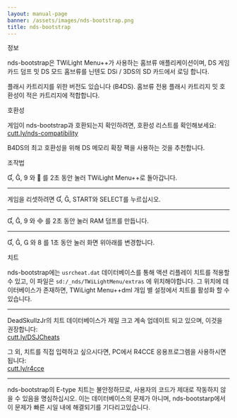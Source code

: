 ```yaml
---
layout: manual-page
banner: /assets/images/nds-bootstrap.png
title: nds-bootstrap
---
```


<div class="section-title">정보</div>
<div class="section-body">
    <p>
        nds-bootstrap은 TWiLight Menu++가 사용하는 홈브류 애플리케이션이며, DS 게임 카드 덤프 밋 DS 모드 홈브류를 닌텐도 DSi / 3DS의 SD 카드에서 로딩 합니다.
    </p>
    <p>
        플래시 카트리지를 위한 버전도 있습니다 (B4DS). 홈브류 전용 플래시 카트리지 밋 호환성이 적은 카트리지에 적합합니다.
    </p>
</div>

<div class="section-title">호환성</div>
<div class="section-body">
    <p>
        게임이 nds-bootstrap과 호환되는지 확인하려면, 호환성 리스트를 확인해보세요: <br><a href="https://cutt.ly/nds-compatibility">cutt.ly/nds-compatibility</a>
    </p>
    <p>
        B4DS의 최고 호환성을 위해 DS 메모리 확장 팩을 사용하는 것을 추천합니다.
    </p>
</div>

<div class="section-title">조작법</div>
<div class="section-body">
    <p class="mb-0">
        &#xE004;, &#xE005;, &#xE07A; 와 &#xE001; 를 2초 동안 눌러 TWiLight Menu++로 돌아갑니다.
    </p>
    <hr>
    <p class="mb-0">
        게임을 리셋하려면 &#xE004;, &#xE005;, START와 SELECT를 누르십시오.
    </p>
    <hr>
    <p class="mb-0">
        &#xE004;, &#xE005;, &#xE07A; 와 &#xE000; 를 2초 동안 눌러 RAM 덤프를 만듭니다.
    </p>
    <hr>
    <p class="mb-0">
        &#xE004;, &#xE005;, &#xE002; 와 &#xE079; 를 1초 동안 눌러 화면 위아래를 변경합니다.
    </p>
</div>

<div class="section-title">치트</div>
<div class="section-body">
    <p>
        nds-bootstrap에는 <code>usrcheat.dat</code> 데이터베이스를 통해 액션 리플레이 치트를 적용할 수 있고, 이 파일은 <code>sd:/_nds/TWiLightMenu/extras</code> 에 위치해야합니다. 그 위치에 데이터베이스가 존재하면, TWiLight Menu++dml 개임 별 설정에서 치트를 활성화 할 수 있습니다.
    </p>
    <hr>
    <p>
        DeadSkullzJr의 치트 데이터베이스가 제일 크고 계속 업데이트 되고 있으며, 이것을 권장합니다:<br><a href="https://cutt.ly/DSJCheats">cutt.ly/DSJCheats</a>
    </p>
    <p>
        그 외, 치트를 직접 입력하고 싶으시다면, PC에서 R4CCE 응용프로그렘을 사용하시면 됩니다:<br><a href="https://cutt.ly/r4cce">cutt.ly/r4cce</a>
    </p>
    <hr>
    <p>
        nds-bootstrap의 E-type 치트는 불안정하므로, 사용자의 코드가 제대로 작동하지 않을 수 있음을 명심하십시오. 이는 데이터베이스의 문제가 아니며, nds-bootstarp에서 이 문제가 빠른 시일 내에 해결되기를 기다리고있습니다.
    </p>
</div>
